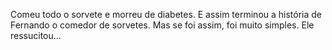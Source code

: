 Comeu todo o sorvete e morreu de diabetes.
E assim terminou a história de Fernando o comedor de sorvetes.
Mas se foi assim, foi muito simples. Ele ressucitou...
